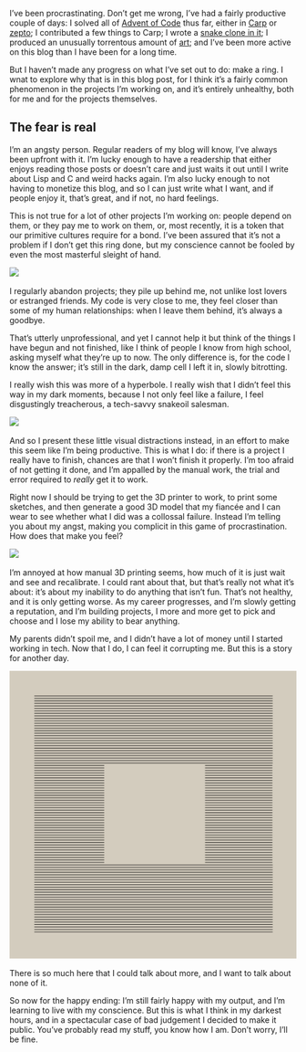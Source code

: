 I’ve been procrastinating. Don’t get me wrong, I’ve had a fairly productive
couple of days: I solved all of [Advent of Code](http://adventofcode.com/) thus
far, either in [Carp](http://blog.veitheller.de/Carp.html) or
[zepto](https://github.com/zepto-lang/zepto); I contributed a few things to
Carp; I wrote a [snake clone in it](https://github.com/hellerve/reptile); I
produced an unusually torrentous amount of [art](https://veitheller.de/art);
and I’ve been more active on this blog than I have been for a long time.

But I haven’t made any progress on what I’ve set out to do: make a ring. I wnat
to explore why that is in this blog post, for I think it’s a fairly common
phenomenon in the projects I’m working on, and it’s entirely unhealthy, both
for me and for the projects themselves.

## The fear is real

I’m an angsty person. Regular readers of my blog will know, I’ve always been
upfront with it. I’m lucky enough to have a readership that either enjoys
reading those posts or doesn’t care and just waits it out until I write about
Lisp and C and weird hacks again. I’m also lucky enough to not having to
monetize this blog, and so I can just write what I want, and if people enjoy
it, that’s great, and if not, no hard feelings.

This is not true for a lot of other projects I’m working on: people depend on
them, or they pay me to work on them, or, most recently, it is a token that our
primitive cultures require for a bond. I’ve been assured that it’s not a
problem if I don’t get this ring done, but my conscience cannot be fooled by
even the most masterful sleight of hand.

![](https://veitheller.de/static/square.png)

I regularly abandon projects; they pile up behind me, not unlike lost lovers or
estranged friends. My code is very close to me, they feel closer than some of
my human relationships: when I leave them behind, it’s always a goodbye.

That’s utterly unprofessional, and yet I cannot help it but think of the things
I have begun and not finished, like I think of people I know from high school,
asking myself what they’re up to now. The only difference is, for the code I
know the answer; it’s still in the dark, damp cell I left it in, slowly
bitrotting.

I really wish this was more of a hyperbole. I really wish that I didn’t feel
this way in my dark moments, because I not only feel like a failure, I feel
disgustingly treacherous, a tech-savvy snakeoil salesman.

![](https://veitheller.de/static/letter_to_mother.png)

And so I present these little visual distractions instead, in an effort to make
this seem like I’m being productive. This is what I do: if there is a project I
really have to finish, chances are that I won’t finish it properly. I’m too
afraid of not getting it done, and I’m appalled by the manual work, the trial
and error required to _really_ get it to work.

Right now I should be trying to get the 3D printer to work, to print some
sketches, and then generate a good 3D model that my fiancée and I can wear to
see whether what I did was a collossal failure. Instead I’m telling you about
my angst, making you complicit in this game of procrastination. How does that
make you feel?

![](https://veitheller.de/static/ferris.png)

I’m annoyed at how manual 3D printing seems, how much of it is just wait and
see and recalibrate. I could rant about that, but that’s really not what it’s
about: it’s about my inability to do anything that isn’t fun. That’s not
healthy, and it is only getting worse. As my career progresses, and I’m slowly
getting a reputation, and I’m building projects, I more and more get to pick
and choose and I lose my ability to bear anything.

My parents didn’t spoil me, and I didn’t have a lot of money until I started
working in tech. Now that I do, I can feel it corrupting me. But this is a
story for another day.

![](/assets/parallel.png)

There is so much here that I could talk about more, and I want to talk about
none of it.

So now for the happy ending: I’m still fairly happy with my output, and I’m
learning to live with my conscience. But this is what I think in my darkest
hours, and in a spectacular case of bad judgement I decided to make it public.
You’ve probably read my stuff, you know how I am. Don’t worry, I’ll be fine.

